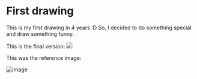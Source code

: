 # First drawing
This is my first drawing in 4 years :D So, I decided to do something special and draw something funny.

This is the final version:
<img src="IMG_4355.png">

This was the reference image:

![image](https://github.com/user-attachments/assets/330c53f2-fc63-4c0e-b6a5-54764ca2c196)
